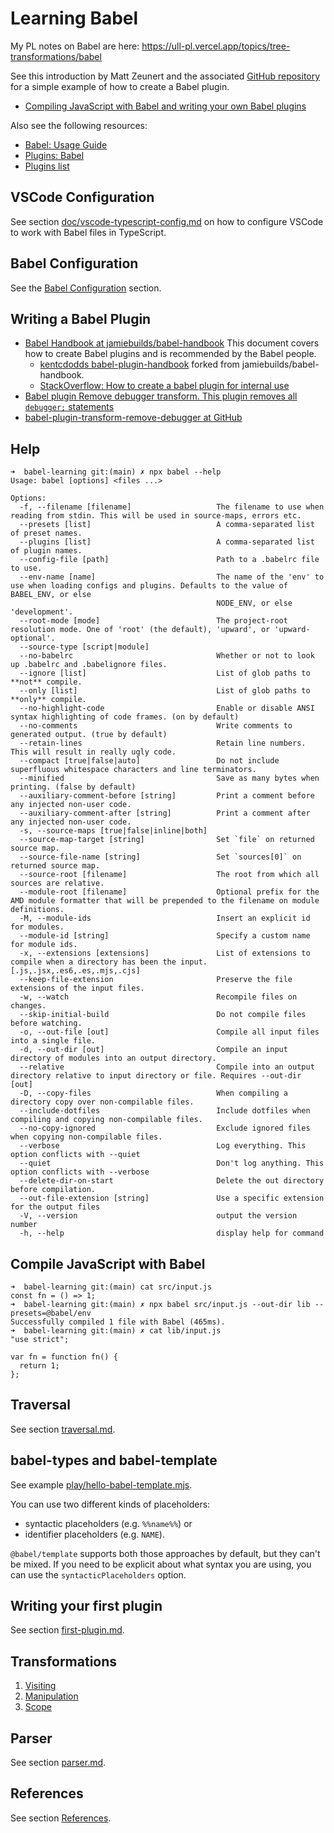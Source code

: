 # Learning Babel

My PL notes on Babel are here: https://ull-pl.vercel.app/topics/tree-transformations/babel

See this introduction by Matt Zeunert and the associated [GitHub repository](https://github.com/mattzeunert/babel-plugin-demo) 
for a simple example of how to create a Babel plugin.

* [Compiling JavaScript with Babel and writing your own Babel plugins](https://youtu.be/5gQiIWXBQ0U?si=AR0ZKEI6rZe4OMpV)

Also see the following resources:

* [Babel: Usage Guide](https://babeljs.io/docs/usage)
* [Plugins: Babel](https://babeljs.io/docs/plugins)
* [Plugins list](https://babeljs.io/docs/plugins-list)

## VSCode Configuration

See section [doc/vscode-typescript-config.md](/doc/vscode-typescript-config.md) on how to configure VSCode to work with Babel files in TypeScript.


## Babel Configuration

See the [Babel Configuration](doc/configure.md) section.

## Writing a Babel Plugin

* [Babel Handbook at jamiebuilds/babel-handbook](https://github.com/jamiebuilds/babel-handbook/blob/master/translations/en/plugin-handbook.md) This document covers how to create Babel plugins and is recommended by the Babel people.
  * [kentcdodds babel-plugin-handbook](https://github.com/kentcdodds/babel-plugin-handbook) forked from jamiebuilds/babel-handbook.
  * [StackOverflow: How to create a babel plugin for internal use](https://stackoverflow.com/questions/53639450/how-to-create-a-babel-plugin-for-internal-use)
* [Babel plugin Remove debugger transform. This plugin removes all `debugger;` statements](https://github.com/babel/minify/tree/master/packages/babel-plugin-transform-remove-debugger)
* [babel-plugin-transform-remove-debugger at GitHub](https://github.com/babel/minify/tree/a24dd066f16db5a7d5ab13c2af65e767347ef550/packages/babel-plugin-transform-remove-debugger)


## Help

```
➜  babel-learning git:(main) ✗ npx babel --help
Usage: babel [options] <files ...>

Options:
  -f, --filename [filename]                   The filename to use when reading from stdin. This will be used in source-maps, errors etc.
  --presets [list]                            A comma-separated list of preset names.
  --plugins [list]                            A comma-separated list of plugin names.
  --config-file [path]                        Path to a .babelrc file to use.
  --env-name [name]                           The name of the 'env' to use when loading configs and plugins. Defaults to the value of BABEL_ENV, or else
                                              NODE_ENV, or else 'development'.
  --root-mode [mode]                          The project-root resolution mode. One of 'root' (the default), 'upward', or 'upward-optional'.
  --source-type [script|module]               
  --no-babelrc                                Whether or not to look up .babelrc and .babelignore files.
  --ignore [list]                             List of glob paths to **not** compile.
  --only [list]                               List of glob paths to **only** compile.
  --no-highlight-code                         Enable or disable ANSI syntax highlighting of code frames. (on by default)
  --no-comments                               Write comments to generated output. (true by default)
  --retain-lines                              Retain line numbers. This will result in really ugly code.
  --compact [true|false|auto]                 Do not include superfluous whitespace characters and line terminators.
  --minified                                  Save as many bytes when printing. (false by default)
  --auxiliary-comment-before [string]         Print a comment before any injected non-user code.
  --auxiliary-comment-after [string]          Print a comment after any injected non-user code.
  -s, --source-maps [true|false|inline|both]  
  --source-map-target [string]                Set `file` on returned source map.
  --source-file-name [string]                 Set `sources[0]` on returned source map.
  --source-root [filename]                    The root from which all sources are relative.
  --module-root [filename]                    Optional prefix for the AMD module formatter that will be prepended to the filename on module definitions.
  -M, --module-ids                            Insert an explicit id for modules.
  --module-id [string]                        Specify a custom name for module ids.
  -x, --extensions [extensions]               List of extensions to compile when a directory has been the input. [.js,.jsx,.es6,.es,.mjs,.cjs]
  --keep-file-extension                       Preserve the file extensions of the input files.
  -w, --watch                                 Recompile files on changes.
  --skip-initial-build                        Do not compile files before watching.
  -o, --out-file [out]                        Compile all input files into a single file.
  -d, --out-dir [out]                         Compile an input directory of modules into an output directory.
  --relative                                  Compile into an output directory relative to input directory or file. Requires --out-dir [out]
  -D, --copy-files                            When compiling a directory copy over non-compilable files.
  --include-dotfiles                          Include dotfiles when compiling and copying non-compilable files.
  --no-copy-ignored                           Exclude ignored files when copying non-compilable files.
  --verbose                                   Log everything. This option conflicts with --quiet
  --quiet                                     Don't log anything. This option conflicts with --verbose
  --delete-dir-on-start                       Delete the out directory before compilation.
  --out-file-extension [string]               Use a specific extension for the output files
  -V, --version                               output the version number
  -h, --help                                  display help for command
```

## Compile JavaScript with Babel

```
➜  babel-learning git:(main) cat src/input.js 
const fn = () => 1;
➜  babel-learning git:(main) ✗ npx babel src/input.js --out-dir lib --presets=@babel/env
Successfully compiled 1 file with Babel (465ms).
➜  babel-learning git:(main) ✗ cat lib/input.js
"use strict";

var fn = function fn() {
  return 1;
};
```

## Traversal

See section [traversal.md](doc/traversal.md).

## babel-types and babel-template

See example [play/hello-babel-template.mjs](/play/hello-babel-template.mjs).

You can use two different kinds of placeholders: 
- syntactic placeholders (e.g. `%%name%%`) or 
- identifier placeholders (e.g. `NAME`). 

`@babel/template` supports both those approaches by default, but they can't be mixed. If you need to be explicit about what syntax you are using, you can use the `syntacticPlaceholders` option.

## Writing your first plugin

See section [first-plugin.md](doc/first-plugin.md).

## Transformations

1. [Visiting](doc/visiting.md)
2. [Manipulation](doc/manipulation.md)
3. [Scope](doc/scope.md)


## Parser

See section [parser.md](doc/parser.md).

## References

See section [References](doc/references.md).
